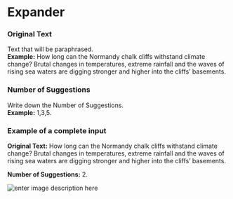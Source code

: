 ﻿# Expander

### **Original Text**

Text that will be paraphrased.\
**Example:** How long can the Normandy chalk cliffs withstand climate change? Brutal changes in temperatures, extreme rainfall and the waves of rising sea waters are digging stronger and higher into the cliffs’ basements.

### **Number of Suggestions**

Write down the Number of Suggestions.\
**Example:** 1,3,5.

### **Example of a complete input**

**Original Text:** How long can the Normandy chalk cliffs withstand climate change? Brutal changes in temperatures, extreme rainfall and the waves of rising sea waters are digging stronger and higher into the cliffs’ basements.

**Number of Suggestions:** 2.

![enter image description here](https://copywriterpro-ai-tools.s3.amazonaws.com/Expander.jpg)

